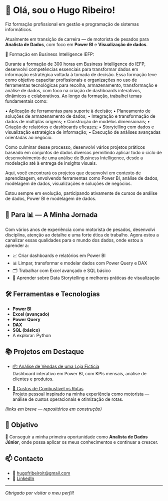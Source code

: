 # 👋 Olá, sou o Hugo Ribeiro!

Fiz formação profissional em gestão e programação de sistemas informáticos.

Atualmente em transição de carreira — de motorista de pesados para **Analista de Dados**, com foco em **Power BI** e **Visualização de dados**.

🔹 Formação em Business Intelligence IEFP:

Durante a formação de 300 horas em Business Intelligence do IEFP, desenvolvi competências essenciais para transformar dados em informação estratégica voltada à tomada de decisão. Essa formação teve como objetivo capacitar profissionais e organizações no uso de ferramentas tecnológicas para recolha, armazenamento, transformação e análise de dados, com foco na criação de dashboards interativos, dinâmicos e colaborativos. Ao longo da formação, trabalhei temas fundamentais como:

• Aplicação de ferramentas para suporte à decisão; • Planeamento de soluções de armazenamento de dados; • Integração e transformação de dados de múltiplas origens; • Construção de modelos dimensionais; • Criação de relatórios e dashboards eficazes; • Storytelling com dados e visualização estratégica de informação; • Execução de análises avançadas orientadas ao negócio.

Como culminar desse processo, desenvolvi vários projetos práticos baseado em conjuntos de dados diversos permitindo aplicar todo o ciclo de desenvolvimento de uma análise de Business Intelligence, desde a modelação até à entrega de insights visuais.

Aqui, você encontrará os projetos que desenvolvi em contexto de aprendizagem, envolvendo ferramentas como Power BI, análise de dados, modelagem de dados, visualizações e soluções de negócios.

Estou sempre em evolução, participando ativamente de cursos de análise de dados, Power BI e modelagem de dados.


## 🚚 Para 📊 — A Minha Jornada

Com vários anos de experiência como motorista de pesados, desenvolvi disciplina, atenção ao detalhe e uma forte ética de trabalho. Agora estou a canalizar essas qualidades para o mundo dos dados, onde estou a aprender a:

- 📈 Criar dashboards e relatórios em Power BI
- 📊 Limpar, transformar e modelar dados com Power Query e DAX
- 🗂️ Trabalhar com Excel avançado e SQL básico
- 🧠 Aprender sobre Data Storytelling e melhores práticas de visualização

## 🛠️ Ferramentas e Tecnologias

- **Power BI**
- **Excel (avançado)**
- **Power Query**
- **DAX**
- **SQL (básico)**
- A explorar: Python

## 📚 Projetos em Destaque

- [📦 Análise de Vendas de uma Loja Fictícia](#)  
  Dashboard interativo em Power BI, com KPIs mensais, análise de clientes e produtos.

- [🚗 Custos de Combustível vs Rotas](#)  
  Projeto pessoal inspirado na minha experiência como motorista — análise de custos operacionais e otimização de rotas.

*(links em breve — repositórios em construção)*

## 🎯 Objetivo

📌 Conseguir a minha primeira oportunidade como **Analista de Dados Júnior**, onde possa aplicar os meus conhecimentos e continuar a crescer.

## 📫 Contacto

- 📧 [hugofribeiroit@gmail.com](mailto:hugofribeiroit@gmail.com)
- 💼 [LinkedIn](https://www.linkedin.com/in/hugo-ribeiro-196687203/)

---

*Obrigado por visitar o meu perfil!*

